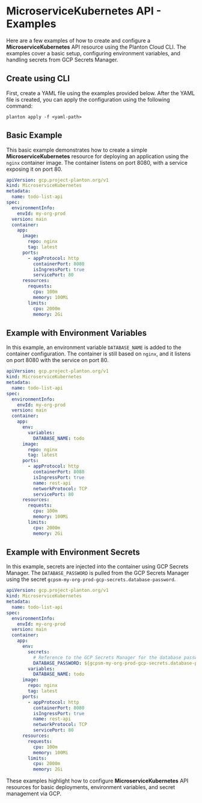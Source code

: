 # MicroserviceKubernetes API - Examples

Here are a few examples of how to create and configure a **MicroserviceKubernetes** API resource using the Planton Cloud CLI. The examples cover a basic setup, configuring environment variables, and handling secrets from GCP Secrets Manager.

## Create using CLI

First, create a YAML file using the examples provided below. After the YAML file is created, you can apply the configuration using the following command:

```shell
planton apply -f <yaml-path>
```

## Basic Example

This basic example demonstrates how to create a simple **MicroserviceKubernetes** resource for deploying an application using the `nginx` container image. The container listens on port 8080, with a service exposing it on port 80.

```yaml
apiVersion: gcp.project-planton.org/v1
kind: MicroserviceKubernetes
metadata:
  name: todo-list-api
spec:
  environmentInfo:
    envId: my-org-prod
  version: main
  container:
    app:
      image:
        repo: nginx
        tag: latest
      ports:
        - appProtocol: http
          containerPort: 8080
          isIngressPort: true
          servicePort: 80
      resources:
        requests:
          cpu: 100m
          memory: 100Mi
        limits:
          cpu: 2000m
          memory: 2Gi
```

## Example with Environment Variables

In this example, an environment variable `DATABASE_NAME` is added to the container configuration. The container is still based on `nginx`, and it listens on port 8080 with the service on port 80.

```yaml
apiVersion: gcp.project-planton.org/v1
kind: MicroserviceKubernetes
metadata:
  name: todo-list-api
spec:
  environmentInfo:
    envId: my-org-prod
  version: main
  container:
    app:
      env:
        variables:
          DATABASE_NAME: todo
      image:
        repo: nginx
        tag: latest
      ports:
        - appProtocol: http
          containerPort: 8080
          isIngressPort: true
          name: rest-api
          networkProtocol: TCP
          servicePort: 80
      resources:
        requests:
          cpu: 100m
          memory: 100Mi
        limits:
          cpu: 2000m
          memory: 2Gi
```

## Example with Environment Secrets

In this example, secrets are injected into the container using GCP Secrets Manager. The `DATABASE_PASSWORD` is pulled from the GCP Secrets Manager using the secret `gcpsm-my-org-prod-gcp-secrets.database-password`.

```yaml
apiVersion: gcp.project-planton.org/v1
kind: MicroserviceKubernetes
metadata:
  name: todo-list-api
spec:
  environmentInfo:
    envId: my-org-prod
  version: main
  container:
    app:
      env:
        secrets:
          # Reference to the GCP Secrets Manager for the database password
          DATABASE_PASSWORD: ${gcpsm-my-org-prod-gcp-secrets.database-password}
        variables:
          DATABASE_NAME: todo
      image:
        repo: nginx
        tag: latest
      ports:
        - appProtocol: http
          containerPort: 8080
          isIngressPort: true
          name: rest-api
          networkProtocol: TCP
          servicePort: 80
      resources:
        requests:
          cpu: 100m
          memory: 100Mi
        limits:
          cpu: 2000m
          memory: 2Gi
```

These examples highlight how to configure **MicroserviceKubernetes** API resources for basic deployments, environment variables, and secret management via GCP.
